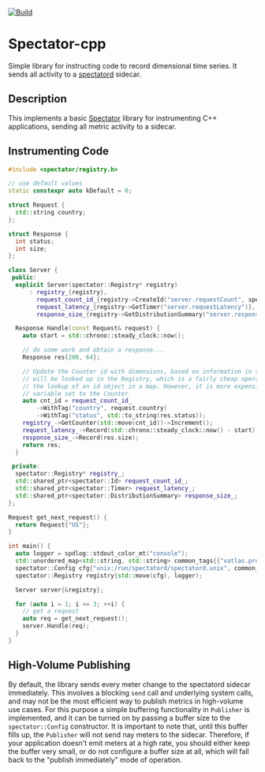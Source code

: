 [![Build](https://github.com/Netflix/spectator-cpp/actions/workflows/build.yml/badge.svg)](https://github.com/Netflix/spectator-cpp/actions/workflows/build.yml)

# Spectator-cpp

Simple library for instructing code to record dimensional time series.  It sends all activity to
a [spectatord](https://github.com/Netflix-Skunkworks/spectatord) sidecar.

## Description

This implements a basic [Spectator](https://github.com/Netflix/spectator) library for instrumenting
C++ applications, sending all metric activity to a sidecar. 

## Instrumenting Code

```C++
#include <spectator/registry.h>

// use default values
static constexpr auto kDefault = 0;

struct Request {
  std::string country;
};

struct Response {
  int status;
  int size;
};

class Server {
 public:
  explicit Server(spectator::Registry* registry)
      : registry_{registry},
        request_count_id_{registry->CreateId("server.requestCount", spectator::Tags{})},
        request_latency_{registry->GetTimer("server.requestLatency")},
        response_size_{registry->GetDistributionSummary("server.responseSizes")} {}

  Response Handle(const Request& request) {
    auto start = std::chrono::steady_clock::now();

    // do some work and obtain a response...
    Response res{200, 64};

    // Update the Counter id with dimensions, based on information in the request. The Counter
    // will be looked up in the Registry, which is a fairly cheap operation, about the same as
    // the lookup of an id object in a map. However, it is more expensive than having a local
    // variable set to the Counter.
    auto cnt_id = request_count_id_
        ->WithTag("country", request.country)
        ->WithTag("status", std::to_string(res.status));
    registry_->GetCounter(std::move(cnt_id))->Increment();
    request_latency_->Record(std::chrono::steady_clock::now() - start);
    response_size_->Record(res.size);
    return res;
  }

 private:
  spectator::Registry* registry_;
  std::shared_ptr<spectator::Id> request_count_id_;
  std::shared_ptr<spectator::Timer> request_latency_;
  std::shared_ptr<spectator::DistributionSummary> response_size_;
};

Request get_next_request() {
  return Request{"US"};
}

int main() {
  auto logger = spdlog::stdout_color_mt("console"); 
  std::unordered_map<std::string, std::string> common_tags{{"xatlas.process", "some-sidecar"}};
  spectator::Config cfg{"unix:/run/spectatord/spectatord.unix", common_tags};
  spectator::Registry registry{std::move(cfg), logger);

  Server server{&registry};

  for (auto i = 1; i <= 3; ++i) {
    // get a request
    auto req = get_next_request();
    server.Handle(req);
  }
}
```
## High-Volume Publishing

By default, the library sends every meter change to the spectatord sidecar immediately. This involves a blocking `send` call and underlying system calls, and may not be the most efficient way to publish metrics in high-volume use cases.
For this purpose a simple buffering functionality in `Publisher` is implemented, and it can be turned on by passing a buffer size to the `spectator::Config` constructor. It is important to note that, until this buffer fills up, the `Publisher` will not send nay meters to the sidecar. Therefore, if your application doesn't emit meters at a high rate, you should either keep the buffer very small, or do not configure a buffer size at all, which will fall back to the "publish immediately" mode of operation.
